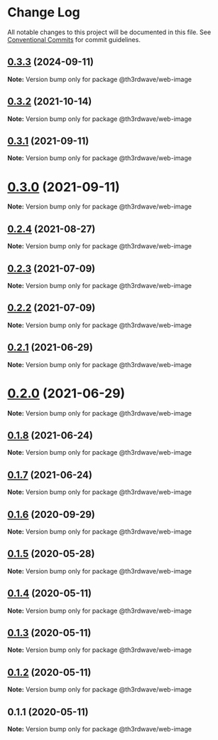 # Change Log

All notable changes to this project will be documented in this file.
See [Conventional Commits](https://conventionalcommits.org) for commit guidelines.

## [0.3.3](https://github.com/th3rdwave/web-image/compare/@th3rdwave/web-image@0.3.2...@th3rdwave/web-image@0.3.3) (2024-09-11)

**Note:** Version bump only for package @th3rdwave/web-image





## [0.3.2](https://github.com/th3rdwave/web-image/compare/@th3rdwave/web-image@0.3.1...@th3rdwave/web-image@0.3.2) (2021-10-14)

**Note:** Version bump only for package @th3rdwave/web-image





## [0.3.1](https://github.com/th3rdwave/web-image/compare/@th3rdwave/web-image@0.3.0...@th3rdwave/web-image@0.3.1) (2021-09-11)

**Note:** Version bump only for package @th3rdwave/web-image





# [0.3.0](https://github.com/th3rdwave/web-image/compare/@th3rdwave/web-image@0.2.4...@th3rdwave/web-image@0.3.0) (2021-09-11)

**Note:** Version bump only for package @th3rdwave/web-image





## [0.2.4](https://github.com/th3rdwave/web-image/tree/master/packages/web-image/compare/@th3rdwave/web-image@0.2.3...@th3rdwave/web-image@0.2.4) (2021-08-27)

**Note:** Version bump only for package @th3rdwave/web-image





## [0.2.3](https://github.com/th3rdwave/web-image/tree/master/packages/web-image/compare/@th3rdwave/web-image@0.2.2...@th3rdwave/web-image@0.2.3) (2021-07-09)

**Note:** Version bump only for package @th3rdwave/web-image





## [0.2.2](https://github.com/th3rdwave/web-image/tree/master/packages/web-image/compare/@th3rdwave/web-image@0.2.1...@th3rdwave/web-image@0.2.2) (2021-07-09)

**Note:** Version bump only for package @th3rdwave/web-image





## [0.2.1](https://github.com/th3rdwave/web-image/tree/master/packages/web-image/compare/@th3rdwave/web-image@0.2.0...@th3rdwave/web-image@0.2.1) (2021-06-29)

**Note:** Version bump only for package @th3rdwave/web-image





# [0.2.0](https://github.com/th3rdwave/web-image/tree/master/packages/web-image/compare/@th3rdwave/web-image@0.1.8...@th3rdwave/web-image@0.2.0) (2021-06-29)

**Note:** Version bump only for package @th3rdwave/web-image





## [0.1.8](https://github.com/th3rdwave/web-image/tree/master/packages/web-image/compare/@th3rdwave/web-image@0.1.7...@th3rdwave/web-image@0.1.8) (2021-06-24)

**Note:** Version bump only for package @th3rdwave/web-image





## [0.1.7](https://github.com/th3rdwave/web-image/tree/master/packages/web-image/compare/@th3rdwave/web-image@0.1.6...@th3rdwave/web-image@0.1.7) (2021-06-24)

**Note:** Version bump only for package @th3rdwave/web-image





## [0.1.6](https://github.com/th3rdwave/web-image/tree/master/packages/web-image/compare/@th3rdwave/web-image@0.1.5...@th3rdwave/web-image@0.1.6) (2020-09-29)

**Note:** Version bump only for package @th3rdwave/web-image





## [0.1.5](https://github.com/th3rdwave/web-image/tree/master/packages/web-image/compare/@th3rdwave/web-image@0.1.4...@th3rdwave/web-image@0.1.5) (2020-05-28)

**Note:** Version bump only for package @th3rdwave/web-image





## [0.1.4](https://github.com/th3rdwave/web-image/tree/master/packages/web-image/compare/@th3rdwave/web-image@0.1.3...@th3rdwave/web-image@0.1.4) (2020-05-11)

**Note:** Version bump only for package @th3rdwave/web-image





## [0.1.3](https://github.com/th3rdwave/web-image/tree/master/packages/web-image/compare/@th3rdwave/web-image@0.1.2...@th3rdwave/web-image@0.1.3) (2020-05-11)

**Note:** Version bump only for package @th3rdwave/web-image





## [0.1.2](https://github.com/th3rdwave/web-image/tree/master/packages/web-image/compare/@th3rdwave/web-image@0.1.1...@th3rdwave/web-image@0.1.2) (2020-05-11)

**Note:** Version bump only for package @th3rdwave/web-image





## 0.1.1 (2020-05-11)

**Note:** Version bump only for package @th3rdwave/web-image
